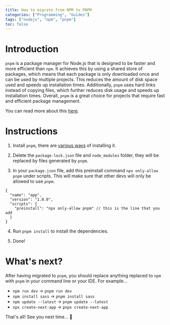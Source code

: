 ```yaml
---
title: How to migrate from NPM to PNPM
categories: ["Programming", "Guides"]
tags: ["nodejs", "npm", "pnpm"]
toc: false
---
```


# Introduction

`pnpm` is a package manager for Node.js that is designed to be faster and more efficient than `npm`. It achieves this by using a shared store of packages, which means that each package is only downloaded once and can be used by multiple projects. This reduces the amount of disk space used and speeds up installation times. Additionally, `pnpm` uses hard links instead of copying files, which further reduces disk usage and speeds up installation times. Overall, `pnpm` is a great choice for projects that require fast and efficient package management.

You can read more about this [here](https://pnpm.io/motivation).

# Instructions

1. Install `pnpm`, there are [various ways](https://pnpm.io/installation) of installing it.

2. Delete the `package-lock.json` file and `node_modules` folder, they will be replaced by files generated by `pnpm`.

3. In your `package.json` file, add this preinstall command `npx only-allow pnpm` under scripts. This will make sure that other devs will only be allowed to use `pnpm`.

```jsonc
{
  "name": "app",
  "version": "1.0.0",
  "scripts": {
    "preinstall": "npx only-allow pnpm" // this is the line that you add
  }
}
```

4. Run `pnpm install` to install the dependencies.

5. Done!

# What's next?

After having migrated to `pnpm`, you should replace anything replaced to `npm` with `pnpm` in your command line or your IDE. For example...

- `npm run dev` -> `pnpm run dev`
- `npm install sass` -> `pnpm install sass`
- `npm update --latest` -> `pnpm update --latest`
- `npx create-next-app` -> `pnpx create-next-app`

That's all! See you next time... 👋